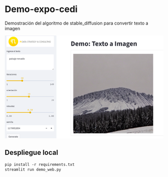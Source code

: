 # Demo-expo-cedi

Demostración del algoritmo de stable_diffusion para convertir texto a imagen

<p align="center">
  <img src="data/Img2text.png"/>
</p>

## Despliegue local

```
pip install -r requirements.txt
streamlit run demo_web.py
```
